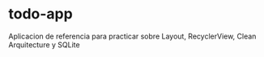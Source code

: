 # todo-app
Aplicacion de referencia para practicar sobre Layout, RecyclerView, Clean Arquitecture y SQLite
